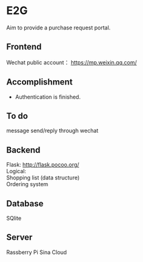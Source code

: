 # E2G
Aim to provide a purchase request portal.

## Frontend

Wechat public account： https://mp.weixin.qq.com/  

## Accomplishment

* Authentication is finished. 

## To do

message send/reply through wechat

## Backend

Flask: http://flask.pocoo.org/  
Logical:  
Shopping list (data structure)  
Ordering system  

## Database

SQlite

## Server

Rassberry Pi
Sina Cloud



